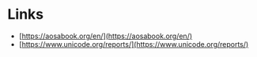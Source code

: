 # Links

- [https://aosabook.org/en/](https://aosabook.org/en/)
- [https://www.unicode.org/reports/](https://www.unicode.org/reports/)